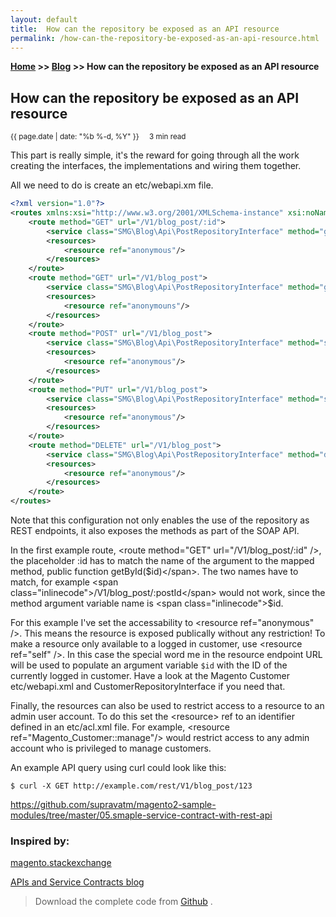 ```yaml
---
layout: default
title:  How can the repository be exposed as an API resource
permalink: /how-can-the-repository-be-exposed-as-an-api-resource.html
---
```

**[Home](https://supravatm.github.io/) >> [Blog](https://supravatm.github.io/blogs.html) >> How can the repository be exposed as an API resource**

## How can the repository be exposed as an API resource
<small>
    <i class="fa-regular fa-calendar"></i> {{ page.date | date: "%b %-d, %Y" }}  &nbsp; &nbsp;
    <i class="fa-regular fa-clock"></i> 3 min read
</small>


This part is really simple, it's the reward for going through all the work creating the interfaces, the implementations and wiring them together.

All we need to do is create an <span class="inlinecode">etc/webapi.xm</span> file.

```xml
<?xml version="1.0"?>
<routes xmlns:xsi="http://www.w3.org/2001/XMLSchema-instance" xsi:noNamespaceSchemaLocation="urn:magento:module:Magento_Webapi:etc/webapi.xsd">
    <route method="GET" url="/V1/blog_post/:id">
        <service class="SMG\Blog\Api\PostRepositoryInterface" method="getById"/>
        <resources>
            <resource ref="anonymous"/>
        </resources>
    </route>
    <route method="GET" url="/V1/blog_post">
        <service class="SMG\Blog\Api\PostRepositoryInterface" method="getList"/>
        <resources>
            <resource ref="anonymouns"/>
        </resources>
    </route>
    <route method="POST" url="/V1/blog_post">
        <service class="SMG\Blog\Api\PostRepositoryInterface" method="save"/>
        <resources>
            <resource ref="anonymous"/>
        </resources>
    </route>
    <route method="PUT" url="/V1/blog_post">
        <service class="SMG\Blog\Api\PostRepositoryInterface" method="save"/>
        <resources>
            <resource ref="anonymous"/>
        </resources>
    </route>
    <route method="DELETE" url="/V1/blog_post">
        <service class="SMG\Blog\Api\PostRepositoryInterface" method="delete"/>
        <resources>
            <resource ref="anonymous"/>
        </resources>
    </route>
</routes>
```

Note that this configuration not only enables the use of the repository as REST endpoints, it also exposes the methods as part of the SOAP API.

In the first example route, <span class="inlinecode">&lt;route method="GET" url="/V1/blog_post/:id" &#47;&gt;</span>, the placeholder <span class="inlinecode">:id</span> has to match the name of the argument to the mapped method, public function <span class="inlinecode">getById($id)</span>.
The two names have to match, for example <span class="inlinecode">/V1/blog_post/:postId</span> would not work, since the method argument variable name is <span class="inlinecode">$id</span>.

For this example I've set the accessability to <span class="inlinecode">&lt;resource ref="anonymous" &#47;&gt;</span>. This means the resource is exposed publically without any restriction!
To make a resource only available to a logged in customer, use <span class="inlinecode">&lt;resource ref="self" &#47;&gt;</span>. In this case the special word me in the resource endpoint URL will be used to populate an argument variable ```$id``` with the ID of the currently logged in customer.
Have a look at the Magento Customer  <span class="inlinecode">etc/webapi.xml</span> and <span class="inlinecode">CustomerRepositoryInterface</span> if you need that.

Finally, the <span class="inlinecode">resources</span> can also be used to restrict access to a resource to an admin user account. To do this set the <span class="inlinecode">&lt;resource&gt;</span> ref to an identifier defined in an <span class="inlinecode">etc/acl.xml</span> file.
For example, <span class="inlinecode">&lt;resource ref="Magento_Customer::manage"&#47;&gt;</span> would restrict access to any admin account who is privileged to manage customers.

An example API query using curl could look like this:

    $ curl -X GET http://example.com/rest/V1/blog_post/123

https://github.com/supravatm/magento2-sample-modules/tree/master/05.smaple-service-contract-with-rest-api
### Inspired by:
[magento.stackexchange](https://magento.stackexchange.com/questions/115269/how-to-implement-service-contract-for-a-custom-module-in-magento-2")

[APIs and Service Contracts blog](https://meetmagentoacademy.github.io/magento2-training-resources/backend/modules/service_contracts.html")


> Download the complete code from [Github](https://github.com/supravatm/magento2-sample-modules/tree/master/05.smaple-service-contract-with-rest-api) .
